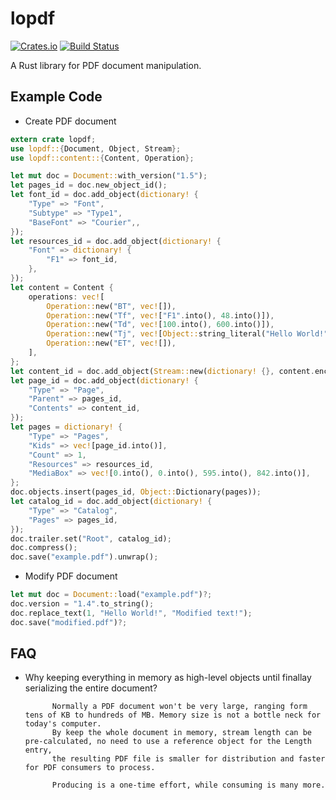 # lopdf

[![Crates.io](https://img.shields.io/crates/v/lopdf.svg)](https://crates.io/crates/lopdf)
[![Build Status](https://travis-ci.org/J-F-Liu/lopdf.png)](https://travis-ci.org/J-F-Liu/lopdf)

A Rust library for PDF document manipulation.

## Example Code

* Create PDF document

```rust
extern crate lopdf;
use lopdf::{Document, Object, Stream};
use lopdf::content::{Content, Operation};

let mut doc = Document::with_version("1.5");
let pages_id = doc.new_object_id();
let font_id = doc.add_object(dictionary! {
	"Type" => "Font",
	"Subtype" => "Type1",
	"BaseFont" => "Courier",,
});
let resources_id = doc.add_object(dictionary! {
	"Font" => dictionary! {
		"F1" => font_id,
	},
});
let content = Content {
	operations: vec![
		Operation::new("BT", vec![]),
		Operation::new("Tf", vec!["F1".into(), 48.into()]),
		Operation::new("Td", vec![100.into(), 600.into()]),
		Operation::new("Tj", vec![Object::string_literal("Hello World!")]),
		Operation::new("ET", vec![]),
	],
};
let content_id = doc.add_object(Stream::new(dictionary! {}, content.encode().unwrap()));
let page_id = doc.add_object(dictionary! {
	"Type" => "Page",
	"Parent" => pages_id,
	"Contents" => content_id,
});
let pages = dictionary! {
	"Type" => "Pages",
	"Kids" => vec![page_id.into()],
	"Count" => 1,
	"Resources" => resources_id,
	"MediaBox" => vec![0.into(), 0.into(), 595.into(), 842.into()],
};
doc.objects.insert(pages_id, Object::Dictionary(pages));
let catalog_id = doc.add_object(dictionary! {
	"Type" => "Catalog",
	"Pages" => pages_id,
});
doc.trailer.set("Root", catalog_id);
doc.compress();
doc.save("example.pdf").unwrap();
```

* Modify PDF document

```rust
let mut doc = Document::load("example.pdf")?;
doc.version = "1.4".to_string();
doc.replace_text(1, "Hello World!", "Modified text!");
doc.save("modified.pdf")?;
```

## FAQ

* Why keeping everything in memory as high-level objects until finallay serializing the entire document?

          	Normally a PDF document won't be very large, ranging form tens of KB to hundreds of MB. Memory size is not a bottle neck for today's computer.
          	By keep the whole document in memory, stream length can be pre-calculated, no need to use a reference object for the Length entry,
          	the resulting PDF file is smaller for distribution and faster for PDF consumers to process.

          	Producing is a one-time effort, while consuming is many more.
